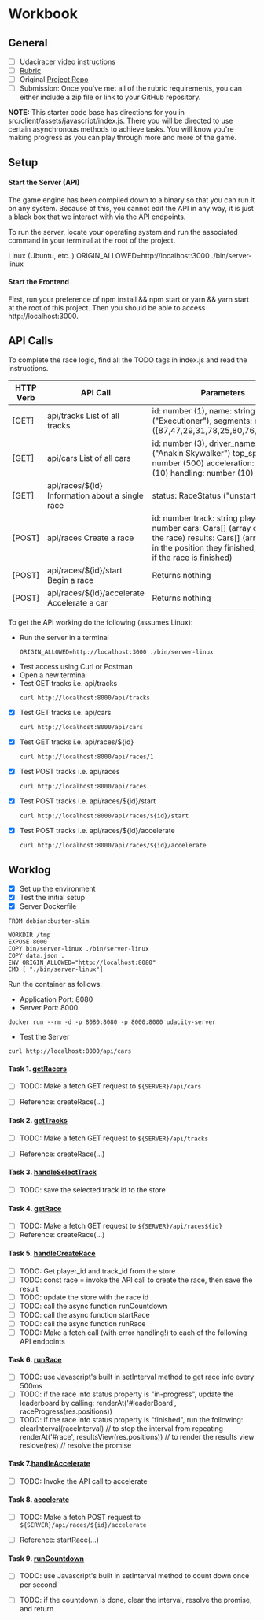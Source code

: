 # Workbook

## General 

- [ ] [Udaciracer video instructions](https://www.youtube.com/watch?v=b8rGy9Fm5tg&feature=emb_logo)
- [ ] [Rubric](https://review.udacity.com/#!/rubrics/2829/view)
- [ ] Original [Project Repo](https://github.com/udacity/nd032-c3-asynchronous-programming-with-javascript-project-starter)
- [ ] Submission: Once you've met all of the rubric requirements, you can either include a zip file or link to your GitHub repository. 

__NOTE:__ This starter code base has directions for you in src/client/assets/javascript/index.js. 
There you will be directed to use certain asynchronous methods to achieve tasks. You will know you're making progress as 
you can play through more and more of the game.

## Setup

#### Start the Server (API)
The game engine has been compiled down to a binary so that you can run it on any system. Because of this, you cannot 
edit the API in any way, it is just a black box that we interact with via the API endpoints.

To run the server, locate your operating system and run the associated command in your terminal at the root of the project.

Linux (Ubuntu, etc..)	ORIGIN_ALLOWED=http://localhost:3000 ./bin/server-linux

#### Start the Frontend
First, run your preference of npm install && npm start or yarn && yarn start at the root of this project. Then you should 
be able to access http://localhost:3000.


## API Calls

To complete the race logic, find all the TODO tags in index.js and read the instructions.

| HTTP Verb | API Call | Parameters |
|-----------|----------|------------|
| [GET] | api/tracks List of all tracks | id: number (1), name: string ("Executioner"), segments: number[] ([87,47,29,31,78,25,80,76,60,14....]) |
| [GET] | api/cars List of all cars | id: number (3), driver_name: string ("Anakin Skywalker") top_speed: number (500) acceleration: number (10) handling: number (10) |
| [GET] | api/races/${id} Information about a single race | status: RaceStatus ("unstarted" | "in-progress" | "finished") positions object[] ([{ car: object, final_position: number (omitted if empty), speed: number, segment: number}])  |
| [POST] | api/races Create a race | id: number track: string player_id: number cars: Cars[] (array of cars in the race) results: Cars[] (array of cars in the position they finished, available if the race is finished) |
| [POST] | api/races/${id}/start Begin a race | Returns nothing |
| [POST]  | api/races/${id}/accelerate Accelerate a car | Returns nothing |


To get the API working do the following (assumes Linux):

* Run the server in a terminal
  ```
  ORIGIN_ALLOWED=http://localhost:3000 ./bin/server-linux
  ```
* Test access using Curl or Postman
* Open a new terminal
* Test GET tracks i.e. api/tracks
  ```
  curl http://localhost:8000/api/tracks
  ```
- [x] Test GET tracks i.e. api/cars
  ```
  curl http://localhost:8000/api/cars
  ```
- [x] Test GET tracks i.e. api/races/${id}
  ```
  curl http://localhost:8000/api/races/1
  ```
- [x] Test POST tracks i.e. api/races
  ```
  curl http://localhost:8000/api/races
  ```
- [x] Test POST tracks i.e. api/races/${id}/start
  ```
  curl http://localhost:8000/api/races/${id}/start
  ```
- [x] Test POST tracks i.e. api/races/${id}/accelerate
  ```
  curl http://localhost:8000/api/races/${id}/accelerate
  ```
   

## Worklog

- [x] Set up the environment
- [x] Test the initial setup
- [x] Server Dockerfile

```
FROM debian:buster-slim

WORKDIR /tmp
EXPOSE 8000
COPY bin/server-linux ./bin/server-linux
COPY data.json .
ENV ORIGIN_ALLOWED="http://localhost:8080"
CMD [ "./bin/server-linux"]
```

Run the container as follows:
* Application Port: 8080
* Server Port: 8000
```
docker run --rm -d -p 8080:8080 -p 8000:8000 udacity-server
```

* Test the Server
```
curl http://localhost:8000/api/cars
```

#### Task 1. [getRacers](https://github.com/rosera/nd032-c3-asynchronous-programming-with-javascript-project-starter/blob/graduation/src/client/assets/javascript/index.js)

- [ ] TODO: Make a fetch GET request to `${SERVER}/api/cars`
- [ ] Reference: createRace(...)


#### Task 2. [getTracks](https://github.com/rosera/nd032-c3-asynchronous-programming-with-javascript-project-starter/blob/graduation/src/client/assets/javascript/index.js)

- [ ] TODO: Make a fetch GET request to `${SERVER}/api/tracks`
- [ ] Reference: createRace(...)


#### Task 3. [handleSelectTrack](https://github.com/rosera/nd032-c3-asynchronous-programming-with-javascript-project-starter/blob/graduation/src/client/assets/javascript/index.js)

- [ ] TODO: save the selected track id to the store

#### Task 4. [getRace](https://github.com/rosera/nd032-c3-asynchronous-programming-with-javascript-project-starter/blob/graduation/src/client/assets/javascript/index.js)

- [ ] TODO: Make a fetch GET request to `${SERVER}/api/races${id}`
- [ ] Reference: createRace(...)

#### Task 5. [handleCreateRace](https://github.com/rosera/nd032-c3-asynchronous-programming-with-javascript-project-starter/blob/graduation/src/client/assets/javascript/index.js)
- [ ] TODO: Get player_id and track_id from the store
- [ ] TODO: const race = invoke the API call to create the race, then save the result
- [ ] TODO: update the store with the race id
- [ ] TODO: call the async function runCountdown
- [ ] TODO: call the async function startRace
- [ ] TODO: call the async function runRace
- [ ] TODO: Make a fetch call (with error handling!) to each of the following API endpoints 

#### Task 6. [runRace](https://github.com/rosera/nd032-c3-asynchronous-programming-with-javascript-project-starter/blob/graduation/src/client/assets/javascript/index.js)

- [ ] TODO: use Javascript's built in setInterval method to get race info every 500ms
- [ ] TODO: if the race info status property is "in-progress", update the leaderboard by calling: renderAt('#leaderBoard', raceProgress(res.positions))
- [ ] TODO: if the race info status property is "finished", run the following:
		clearInterval(raceInterval) // to stop the interval from repeating
		renderAt('#race', resultsView(res.positions)) // to render the results view
		reslove(res) // resolve the promise

#### Task 7.[handleAccelerate](https://github.com/rosera/nd032-c3-asynchronous-programming-with-javascript-project-starter/blob/graduation/src/client/assets/javascript/index.js)

- [ ] TODO: Invoke the API call to accelerate

#### Task 8. [accelerate](https://github.com/rosera/nd032-c3-asynchronous-programming-with-javascript-project-starter/blob/graduation/src/client/assets/javascript/index.js)

- [ ] TODO: Make a fetch POST request to `${SERVER}/api/races/${id}/accelerate`
- [ ] Reference: startRace(...)


#### Task 9. [runCountdown](https://github.com/rosera/nd032-c3-asynchronous-programming-with-javascript-project-starter/blob/graduation/src/client/assets/javascript/index.js)

- [ ] TODO: use Javascript's built in setInterval method to count down once per second
- [ ] TODO: if the countdown is done, clear the interval, resolve the promise, and return
  
